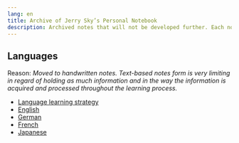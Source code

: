 ```yaml
---
lang: en
title: Archive of Jerry Sky’s Personal Notebook
description: Archived notes that will not be developed further. Each note has a reason on why it was discontinued.
---
```




## Languages

Reason: _Moved to handwritten notes._
_Text-based notes form is very limiting in regard of holding as much_
_information and in the way the information is acquired_
_and processed throughout the learning process._

- [Language learning strategy](languages/ll-strategy.md)
- [English](languages/english/readme.md)
- [German](languages/deutsch/readme.md)
- [French](languages/français/readme.md)
- [Japanese](languages/日本語/readme.md)


